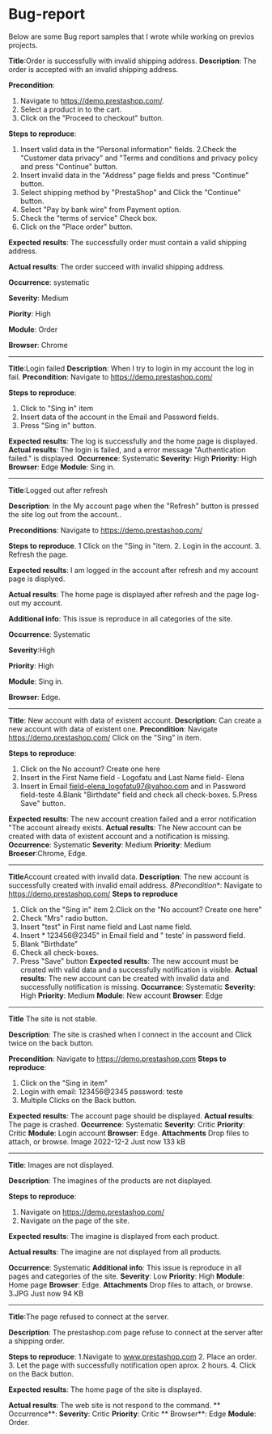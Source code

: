 # Bug-report

Below are some Bug report samples that I wrote while working on previos projects.


**Title**:Order is successfully with invalid shipping address.
**Description**: The order is accepted with an invalid shipping address.

**Precondition**:
1. Navigate to https://demo.prestashop.com/.
2. Select a product in to the cart.
3. Click on the "Proceed to checkout" button.

**Steps to reproduce**: 
1. Insert valid data in the "Personal information" fields.
2.Check the "Customer data privacy" and "Terms and conditions and privacy policy and press "Continue" button.
3. Insert invalid data in the "Address" page fields and press "Continue" button.
4. Select shipping method by "PrestaShop" and Click the "Continue" button.
5. Select "Pay by bank wire" from Payment option.
6. Check the "terms of service" Check box.
7. Click on the "Place order" button.

**Expected results**: The successfully order must contain a valid shipping address.

**Actual results**: The order succeed with invalid shipping address.

**Occurrence**: systematic

**Severity**: Medium

**Piority**: High

**Module**: Order

**Browser**: Chrome

------------------

**Title**:Login failed
**Description**: When I try to login in my account the log in fail.
**Precondition**: Navigate to https://demo.prestashop.com/

**Steps to reproduce**: 
1. Click to "Sing in" item
2. Insert data of the account in the Email and Password fields.
3. Press "Sing in" button.

**Expected results**: The log is successfully and the home page is displayed.
**Actual results**: The login is failed, and a error message "Authentication failed." is displayed.
**Occurrence**: Systematic
**Severity**: High
**Priority**: High
**Browser**: Edge
**Module**: Sing in.

--------------------


**Title**:Logged out after refresh

**Description**: In the My account page when the "Refresh" button is pressed the site log out from the account..

**Preconditions**: Navigate to https://demo.prestashop.com/

**Steps to reproduce**.
1 Click on the "Sing in "item.
2. Login in the account.
3. Refresh the page.

**Expected results**: I am logged in the account after refresh and my account page is displyed.

**Actual results**: The home page is displayed after refresh and the page log-out my account.

**Additional info**: This issue is reproduce in all categories of the site.

**Occurrence**: Systematic

**Severity**:High

**Priority**: High

**Module**: Sing in.

**Browser**: Edge.

------------------

**Title**: New account with data of existent account.
**Description**: Can create a new account with data of existent one.
**Precondition**: 
Navigate https://demo.prestashop.com/
Click on the "Sing" in item.

**Steps to reproduce**:
1. Click on the No account? Create one here
2. Insert in the First Name field - Logofatu and Last Name field- Elena
3. Insert in Email field-elena_logofatu97@yahoo.com and in Password field-teste
4.Blank "Birthdate" field and check all check-boxes.
5.Press Save" button.

**Expected results**: The new account creation failed and a error notification "The account already exists.
**Actual results**: The New account can be created with data of existent account and a notification is missing.
**Occurrence**: Systematic
**Severity**: Medium
**Priority**: Medium
**Broeser**:Chrome, Edge.


-------------------

**Title**Account created with invalid data.
**Description**: The new account is successfully created with invalid email address.
*8Precondition**: Navigate to https://demo.prestashop.com/
**Steps to reproduce**
1. Click on the "Sing in" item
2.Click on the "No account? Create one here"
3. Check "Mrs" radio button.
4. Insert "test" in First name field and Last name field.
6. Insert * 123456@2345" in Email field and " teste' in password field.
7. Blank "Birthdate"
8. Check all check-boxes.
9. Press "Save" button
**Expected results**: The new account must be created with valid data and a successfully notification is visible.
**Actual results**: The new account can be created with invalid data and successfully notification is missing.
**Occurrance**: Systematic
**Severity**: High
**Priority**: Medium
**Module**: New account
**Browser**: Edge

-----------------

**Title** The site is not stable.

**Description**: The site is crashed when I connect in the account and Click twice on the back button.

**Precondition**: Navigate to https://demo.prestashop.com
**Steps to reproduce**: 
1. Click on the "Sing in item"
2. Login with email: 123456@2345 password: teste
3. Multiple Clicks on the Back button.

**Expected results**: The account page should be displayed.
**Actual results**: The page is crashed.
**Occurrence**: Systematic
**Severity**: Critic
**Priority**: Critic
**Module**: Login account
**Browser**: Edge.
**Attachments**
Drop files to attach, or browse.
Image 2022-12-2
Just now
133 kB

------------------


**Title**: Images are not displayed.

**Description**: The imagines of the products are not displayed.

**Steps to reproduce**:
1. Navigate on https://demo.prestashop.com/
2. Navigate on the page of the site.

**Expected results**: 
The imagine is displayed from each product.

**Actual results**: 
The imagine are not displayed from all products.

**Occurrence**: Systematic
**Additional info**:
This issue is reproduce in all pages and categories of the site.
**Severity**: Low
**Priority**: High
**Module**: Home page
**Browser**: Edge.
**Attachments**
Drop files to attach, or browse.
3.JPG
Just now
94 KB


------------------------


 **Title**:The page refused to connect at the server.
 
 **Description**: 
 The prestashop.com page refuse to connect at the server after a shipping order.
 
 **Steps to reproduce**: 
 1.Navigate to www.prestashop.com 
 2. Place an order.
 3. Let the page with successfully notification open aprox. 2 hours. 
 4. Click on the Back button.
 
 **Expected results**:
  The home page of the site is displayed. 
  
 **Actual results**: 
 The web site is not respond to the command.
** Occurrence**: 
 **Severity**: Critic 
 **Priority**: Critic 
** Browser**: Edge 
 **Module**: Order.
